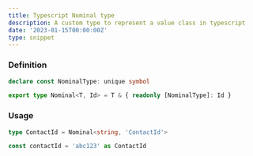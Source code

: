 ```yaml
---
title: Typescript Nominal type
description: A custom type to represent a value class in typescript
date: '2023-01-15T00:00:00Z'
type: snippet
---
```


### Definition
```typescript jsx
declare const NominalType: unique symbol

export type Nominal<T, Id> = T & { readonly [NominalType]: Id }
```

### Usage
```typescript 
type ContactId = Nominal<string, 'ContactId'>

const contactId = 'abc123' as ContactId
```